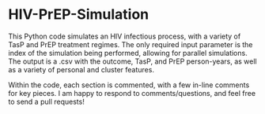 # HIV-PrEP-Simulation

This Python code simulates an HIV infectious process, with a variety of TasP and PrEP treatment regimes.  The only required input parameter is the index of the simulation being performed, allowing for parallel simulations.  The output is a .csv with the outcome, TasP, and PrEP person-years, as well as a variety of personal and cluster features.

Within the code, each section is commented, with a few in-line comments for key pieces.  I am happy to respond to comments/questions, and feel free to send a pull requests!
